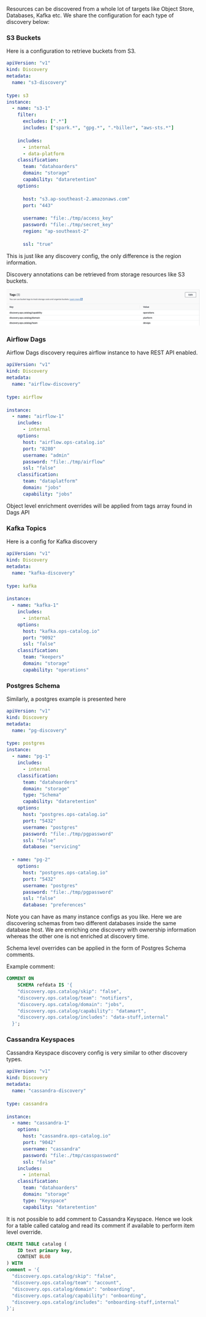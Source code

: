 Resources can be discovered from a whole lot of targets like Object Store, Databases, Kafka etc.
We share the configuration for each type of discovery below:

### S3 Buckets

Here is a configuration to retrieve buckets from S3.

```yaml
apiVersion: "v1"
kind: Discovery
metadata:
  name: "s3-discovery"

type: s3
instance:
  - name: "s3-1"
    filter:
      excludes: [".*"]
      includes: ["spark.*", "gpg.*", ".*biller", "aws-sts.*"]

    includes:
      - internal
      - data-platform
    classification:
      team: "datahoarders"
      domain: "storage"
      capability: "dataretention"
    options:

      host: "s3.ap-southeast-2.amazonaws.com"
      port: "443"

      username: "file:./tmp/access_key"
      password: "file:./tmp/secret_key"
      region: "ap-southeast-2"

      ssl: "true"
```

This is just like any discovery config, the only difference is the region information.

Discovery annotations can be retrieved from storage resources like S3 buckets.

![S3 Tags](../assets/images/s3-tags.png)

### Airflow Dags
Airflow Dags discovery requires airflow instance to have REST API enabled.

```yaml
apiVersion: "v1"
kind: Discovery
metadata:
  name: "airflow-discovery"

type: airflow

instance:
  - name: "airflow-1"
    includes:
      - internal
    options:
      host: "airflow.ops-catalog.io"
      port: "8280"
      username: "admin"
      password: "file:./tmp/airflow"
      ssl: "false"
    classification:
      team: "dataplatform"
      domain: "jobs"
      capability: "jobs"
```
Object level enrichment overrides will be applied from tags array found in Dags API

### Kafka Topics
Here is a config for Kafka discovery

```yaml
apiVersion: "v1"
kind: Discovery
metadata:
  name: "kafka-discovery"

type: kafka

instance:
  - name: "kafka-1"
    includes:
      - internal
    options:
      host: "kafka.ops-catalog.io"
      port: "9092"
      ssl: "false"
    classification:
      team: "keepers"
      domain: "storage"
      capability: "operations"
```

### Postgres Schema
Similarly, a postgres example is presented here

```yaml
apiVersion: "v1"
kind: Discovery
metadata:
  name: "pg-discovery"

type: postgres
instance:
  - name: "pg-1"
    includes:
      - internal
    classification:
      team: "datahoarders"
      domain: "storage"
      type: "Schema"
      capability: "dataretention"
    options:
      host: "postgres.ops-catalog.io"
      port: "5432"
      username: "postgres"
      password: "file:./tmp/pgpassword"
      ssl: "false"
      database: "servicing"

  - name: "pg-2"
    options:
      host: "postgres.ops-catalog.io"
      port: "5432"
      username: "postgres"
      password: "file:./tmp/pgpassword"
      ssl: "false"
      database: "preferences"
```
Note you can have as many instance configs as you like. Here we are discovering schemas from two different databases inside the same database host. We are enriching one discovery with ownership information whereas the other one is not enriched at discovery time.

Schema level overrides can be applied in the form of Postgres Schema comments.

Example comment:

```sql
COMMENT ON
    SCHEMA refdata IS '{
    "discovery.ops.catalog/skip": "false",
    "discovery.ops.catalog/team": "notifiers", 
    "discovery.ops.catalog/domain": "jobs",
    "discovery.ops.catalog/capability": "datamart",
    "discovery.ops.catalog/includes": "data-stuff,internal"
  }';
```

### Cassandra Keyspaces
Cassandra Keyspace discovery config is very similar to other discovery types.

```yaml
apiVersion: "v1"
kind: Discovery
metadata:
  name: "cassandra-discovery"

type: cassandra

instance:
  - name: "cassandra-1"
    options:
      host: "cassandra.ops-catalog.io"
      port: "9042"
      username: "cassandra"
      password: "file:./tmp/casspassword"
      ssl: "false"
    includes:
      - internal
    classification:
      team: "datahoarders"
      domain: "storage"
      type: "Keyspace"
      capability: "dataretention"
```

It is not possible to add comment to Cassandra Keyspace. Hence we look for a table called catalog and read its comment if available to perform item level override.

```sql
CREATE TABLE catalog (
    ID text primary key,
    CONTENT BLOB
) WITH 
comment = '{
  "discovery.ops.catalog/skip": "false",
  "discovery.ops.catalog/team": "account", 
  "discovery.ops.catalog/domain": "onboarding",
  "discovery.ops.catalog/capability": "onboarding",
  "discovery.ops.catalog/includes": "onboarding-stuff,internal"
}';
```


